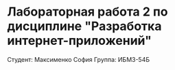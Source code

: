 # Лабораторная работа 2 по дисциплине "Разработка интернет-приложений"
Студент: Максименко София
Группа: ИБМ3-54Б
